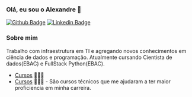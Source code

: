 ### Olá, eu sou o Alexandre 👋

<!--
**ARC-Tecnologia/arc-tecnologia** is a ✨ _special_ ✨ repository because its `README.md` (this file) appears on your GitHub profile. -->

[![Github Badge](https://img.shields.io/badge/-Github-000?style=flat-square&logo=Github&logoColor=white&link=https://https://github.com/ARC-Tecnologia)](https://https://github.com/ARC-Tecnologia)
[![Linkedin Badge](https://img.shields.io/badge/-LinkedIn-blue?style=flat-square&logo=Linkedin&logoColor=white&link=https://www.linkedin.com/in/ale2301/)](https://www.linkedin.com/in/ale2301/)
<!-- [![Twitter Badge](https://img.shields.io/badge/-Twitter-1ca0f1?style=flat-square&labelColor=1ca0f1&logo=twitter&logoColor=white&link=https://twitter.com/fagnerpsantos)](https://twitter.com/fagnerpsantos) -->
<!-- [![Youtube Badge](https://img.shields.io/badge/-YouTube-ff0000?style=flat-square&labelColor=ff0000&logo=youtube&logoColor=white&link=https://www.youtube.com/user/TreinaWeb)](https://www.youtube.com/user/TreinaWeb) -->

### Sobre mim
Trabalho com infraestrutura em TI e agregando novos conhecimentos em ciência de dados e programação. Atualmente cursando Cientista de dados(EBAC) e FullStack Python(EBAC).

- [Cursos](https://cursos.alura.com.br/degree/certificate/c04a19db-ad70-453e-87e3-c5deb13979ad) 👨🏼‍🏫 
- [Cursos](https://cursos.alura.com.br/degree/certificate/c04a19db-ad70-453e-87e3-c5deb13979ad) 👨🏼‍🏫 - São cursos técnicos que me ajudaram a ter maior proficiencia em minha carreira.
<!-- - [Blog](https://www.treinaweb.com.br/blog/author/fagner-pinheiro/) ✍🏼 - I'm write about many things. -->
<!-- - [Website](https://fagnerpsantos.dev/) 💻 - Working on it. -->
